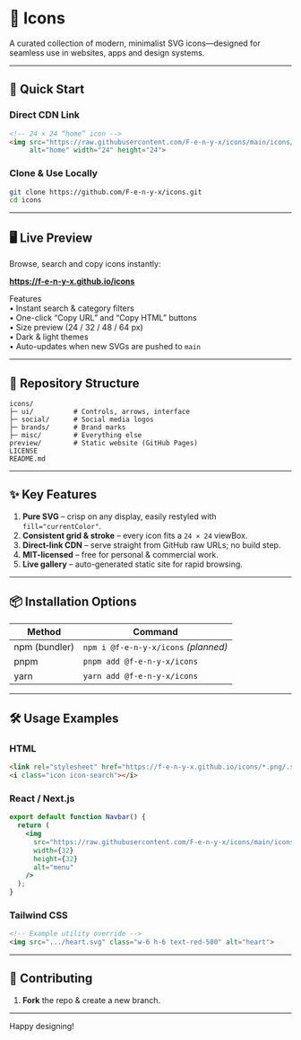 # 🎨 Icons

A curated collection of modern, minimalist SVG icons—designed for seamless use in websites, apps and design systems.

---

## 🚀 Quick Start

### Direct CDN Link

```html
<!-- 24 × 24 “home” icon -->
<img src="https://raw.githubusercontent.com/F-e-n-y-x/icons/main/icons/ui/home.svg"
     alt="home" width="24" height="24">
```

### Clone & Use Locally

```bash
git clone https://github.com/F-e-n-y-x/icons.git
cd icons
```

---

## 🖥️ Live Preview

Browse, search and copy icons instantly:

**https://f-e-n-y-x.github.io/icons**

Features  
• Instant search & category filters  
• One-click “Copy URL” and “Copy HTML” buttons  
• Size preview (24 / 32 / 48 / 64 px)  
• Dark & light themes  
• Auto-updates when new SVGs are pushed to `main`

---

## 📁 Repository Structure

```
icons/
├─ ui/          # Controls, arrows, interface
├─ social/      # Social media logos
├─ brands/      # Brand marks
├─ misc/        # Everything else
preview/        # Static website (GitHub Pages)
LICENSE
README.md
```

---

## ✨ Key Features

1. **Pure SVG** – crisp on any display, easily restyled with `fill="currentColor"`.  
2. **Consistent grid & stroke** – every icon fits a `24 × 24` viewBox.  
3. **Direct-link CDN** – serve straight from GitHub raw URLs; no build step.  
4. **MIT-licensed** – free for personal & commercial work.  
5. **Live gallery** – auto-generated static site for rapid browsing.  

---

## 📦 Installation Options

| Method | Command |
|--------|---------|
| npm (bundler) | `npm i @f-e-n-y-x/icons` _(planned)_ |
| pnpm | `pnpm add @f-e-n-y-x/icons` |
| yarn | `yarn add @f-e-n-y-x/icons` |

---

## 🛠️ Usage Examples

### HTML

```html
<link rel="stylesheet" href="https://f-e-n-y-x.github.io/icons/*.png/.svg">
<i class="icon icon-search"></i>
```

### React / Next.js

```jsx
export default function Navbar() {
  return (
    <img
      src="https://raw.githubusercontent.com/F-e-n-y-x/icons/main/icons/ui/*.png/.svg"
      width={32}
      height={32}
      alt="menu"
    />
  );
}
```

### Tailwind CSS

```html
<!-- Example utility override -->
<img src=".../heart.svg" class="w-6 h-6 text-red-500" alt="heart">
```

---

## 🤝 Contributing

1. **Fork** the repo & create a new branch.  

---
 
Happy designing!
